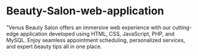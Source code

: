 # Beauty-Salon-web-application
"Venus Beauty Salon offers an immersive web experience with our cutting-edge application developed using HTML, CSS, JavaScript, PHP, and MySQL. Enjoy seamless appointment scheduling, personalized services, and expert beauty tips all in one place.
